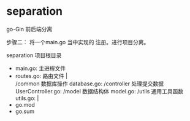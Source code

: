 # separation
go-Gin 前后端分离

步骤二：
将一个main.go 当中实现的 注册。进行项目分离。


separation	项目根目录	
 - main.go:		主进程文件
 - routes.go:	路由文件
    |		
    /common		数据库操作
 	database.go:
    /controller		处理提交数据
 	UserController.go:
    /model		数据结构体
  	model.go:
    /utils		通用工具函数
   	utils.go:
    |
 - go.mod			
 - go.sum






